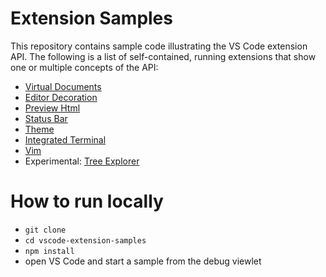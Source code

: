 # Extension Samples

This repository contains sample code illustrating the VS Code extension API. The following is a 
list of self-contained, running extensions that show one or multiple concepts of the API:

* [Virtual Documents](/contentprovider-sample/README.md)
* [Editor Decoration](/decorator-sample/README.md)
* [Preview Html](/previewhtml-sample/README.md)
* [Status Bar](/statusbar-sample/README.md)
* [Theme](/theme-sample)
* [Integrated Terminal](/terminal-sample/README.md)
* [Vim](/vim-sample/README.md)
* Experimental: [Tree Explorer](/tree-view-sample/README.md)

# How to run locally

* `git clone`
* `cd vscode-extension-samples`
* `npm install`
* open VS Code and start a sample from the debug viewlet
